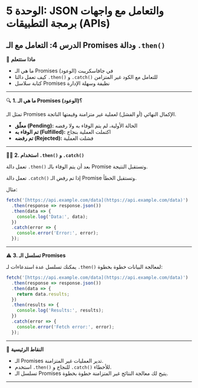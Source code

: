 # الوحدة 5: JSON والتعامل مع واجهات برمجة التطبيقات (APIs)

## الدرس 4: التعامل مع الـ Promises ودالة `.then()`


🧠 **ماذا ستتعلم**
*	ما هي الـ Promises (الوعود) في جافاسكريبت
*	كيف تعمل دالتا `.then()` و `.catch()` للتعامل مع الكود غير المتزامن
*	كتابة سلاسل Promises نظيفة وسهلة الإدارة

---

🔍 **1. ما هي الـ Promises (الوعود)؟**

تمثل الـ Promises الإكمال النهائي (أو الفشل) لعملية غير متزامنة وقيمتها الناتجة.
*	**معلّق (Pending):** الحالة الأولية، لم يتم الوفاء به ولا رفضه
*	**تم الوفاء به (Fulfilled):** اكتملت العملية بنجاح
*	**تم رفضه (Rejected):** فشلت العملية

---

👨‍💻 **2. استخدام `.then()` و `.catch()`**

تعمل دالة `.then()` بعد أن يتم الوفاء بالـ Promise وتستقبل النتيجة.

تعمل دالة `.catch()` إذا تم رفض الـ Promise وتستقبل الخطأ.

مثال:
```javascript
fetch('[https://api.example.com/data](https://api.example.com/data)')
  .then(response => response.json())
  .then(data => {
    console.log('Data:', data);
  })
  .catch(error => {
    console.error('Error:', error);
  });
```

---

⚠️ **3. تسلسل الـ Promises**

يمكنك تسلسل عدة استدعاءات لـ `.then()` لمعالجة البيانات خطوة بخطوة:
```javascript
fetch('[https://api.example.com/data](https://api.example.com/data)')
  .then(response => response.json())
  .then(data => {
    return data.results;
  })
  .then(results => {
    console.log('Results:', results);
  })
  .catch(error => {
    console.error('Fetch error:', error);
  });
```

---

🧠 **النقاط الرئيسية**
*	الـ Promises تدير العمليات غير المتزامنة.
*	استخدم `.then()` للنجاح و `.catch()` للأخطاء.
*	تسلسل الـ Promises يتيح لك معالجة النتائج غير المتزامنة خطوة بخطوة.

---